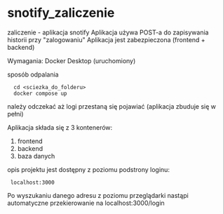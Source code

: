 # snotify_zaliczenie
zaliczenie - aplikacja snotify
Aplikacja używa POST-a do zapisywania historii przy "zalogowaniu"
Aplikacja jest zabezpieczona (frontend + backend)

Wymagania:
Docker Desktop (uruchomiony)

sposób odpalania

      cd <sciezka_do_folderu>
      docker compose up

należy odczekać aż logi przestaną się pojawiać (aplikacja zbuduje się w pełni)

Aplikacja składa się z 3 kontenerów:
1) frontend
2) backend
3) baza danych

opis projektu jest dostępny z poziomu podstrony loginu:

     localhost:3000

Po wyszukaniu danego adresu z poziomu przeglądarki nastąpi automatyczne przekierowanie na localhost:3000/login
